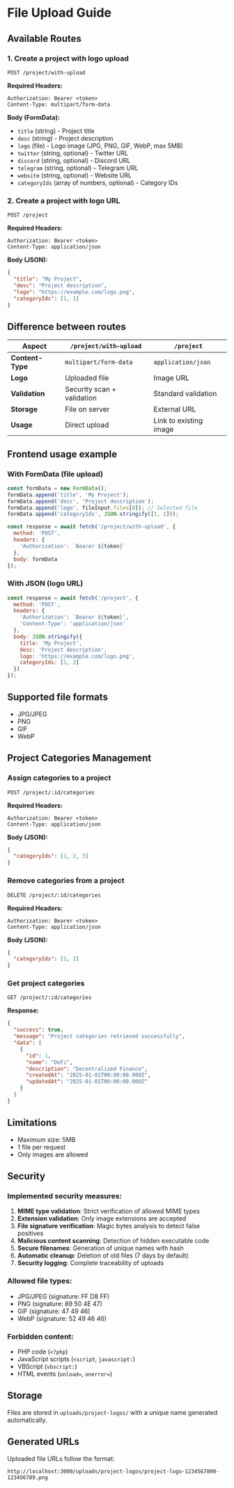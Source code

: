 # File Upload Guide

## Available Routes

### 1. Create a project with logo upload
```
POST /project/with-upload
```

**Required Headers:**
```
Authorization: Bearer <token>
Content-Type: multipart/form-data
```

**Body (FormData):**
- `title` (string) - Project title
- `desc` (string) - Project description  
- `logo` (file) - Logo image (JPG, PNG, GIF, WebP, max 5MB)
- `twitter` (string, optional) - Twitter URL
- `discord` (string, optional) - Discord URL
- `telegram` (string, optional) - Telegram URL
- `website` (string, optional) - Website URL
- `categoryIds` (array of numbers, optional) - Category IDs

### 2. Create a project with logo URL
```
POST /project
```

**Required Headers:**
```
Authorization: Bearer <token>
Content-Type: application/json
```

**Body (JSON):**
```json
{
  "title": "My Project",
  "desc": "Project description",
  "logo": "https://example.com/logo.png",
  "categoryIds": [1, 2]
}
```

## Difference between routes

| Aspect | `/project/with-upload` | `/project` |
|--------|----------------------|------------|
| **Content-Type** | `multipart/form-data` | `application/json` |
| **Logo** | Uploaded file | Image URL |
| **Validation** | Security scan + validation | Standard validation |
| **Storage** | File on server | External URL |
| **Usage** | Direct upload | Link to existing image |

## Frontend usage example

### With FormData (file upload)
```javascript
const formData = new FormData();
formData.append('title', 'My Project');
formData.append('desc', 'Project description');
formData.append('logo', fileInput.files[0]); // Selected file
formData.append('categoryIds', JSON.stringify([1, 2]));

const response = await fetch('/project/with-upload', {
  method: 'POST',
  headers: {
    'Authorization': `Bearer ${token}`
  },
  body: formData
});
```

### With JSON (logo URL)
```javascript
const response = await fetch('/project', {
  method: 'POST',
  headers: {
    'Authorization': `Bearer ${token}`,
    'Content-Type': 'application/json'
  },
  body: JSON.stringify({
    title: 'My Project',
    desc: 'Project description',
    logo: 'https://example.com/logo.png',
    categoryIds: [1, 2]
  })
});
```

## Supported file formats
- JPG/JPEG
- PNG  
- GIF
- WebP

## Project Categories Management

### Assign categories to a project
```
POST /project/:id/categories
```

**Required Headers:**
```
Authorization: Bearer <token>
Content-Type: application/json
```

**Body (JSON):**
```json
{
  "categoryIds": [1, 2, 3]
}
```

### Remove categories from a project
```
DELETE /project/:id/categories
```

**Required Headers:**
```
Authorization: Bearer <token>
Content-Type: application/json
```

**Body (JSON):**
```json
{
  "categoryIds": [1, 2]
}
```

### Get project categories
```
GET /project/:id/categories
```

**Response:**
```json
{
  "success": true,
  "message": "Project categories retrieved successfully",
  "data": [
    {
      "id": 1,
      "name": "DeFi",
      "description": "Decentralized Finance",
      "createdAt": "2025-01-01T00:00:00.000Z",
      "updatedAt": "2025-01-01T00:00:00.000Z"
    }
  ]
}
```

## Limitations
- Maximum size: 5MB
- 1 file per request
- Only images are allowed

## Security

### Implemented security measures:

1. **MIME type validation**: Strict verification of allowed MIME types
2. **Extension validation**: Only image extensions are accepted
3. **File signature verification**: Magic bytes analysis to detect false positives
4. **Malicious content scanning**: Detection of hidden executable code
5. **Secure filenames**: Generation of unique names with hash
6. **Automatic cleanup**: Deletion of old files (7 days by default)
7. **Security logging**: Complete traceability of uploads

### Allowed file types:
- JPG/JPEG (signature: FF D8 FF)
- PNG (signature: 89 50 4E 47)
- GIF (signature: 47 49 46)
- WebP (signature: 52 49 46 46)

### Forbidden content:
- PHP code (`<?php`)
- JavaScript scripts (`<script`, `javascript:`)
- VBScript (`vbscript:`)
- HTML events (`onload=`, `onerror=`)

## Storage
Files are stored in `uploads/project-logos/` with a unique name generated automatically.

## Generated URLs
Uploaded file URLs follow the format:
```
http://localhost:3000/uploads/project-logos/project-logo-1234567890-123456789.png
``` 